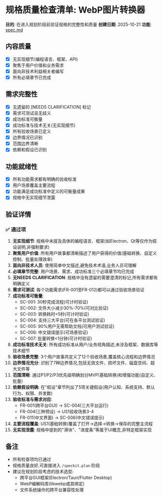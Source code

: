 # 规格质量检查清单: WebP图片转换器

**目的**: 在进入规划阶段前验证规格的完整性和质量
**创建日期**: 2025-10-21
**功能**: [spec.md](../spec.md)

## 内容质量

- [x] 无实现细节(编程语言、框架、API)
- [x] 聚焦于用户价值和业务需求
- [x] 面向非技术利益相关者编写
- [x] 所有必填章节已完成

## 需求完整性

- [x] 无遗留的 [NEEDS CLARIFICATION] 标记
- [x] 需求可测试且无歧义
- [x] 成功标准可衡量
- [x] 成功标准与技术无关(无实现细节)
- [x] 所有验收场景已定义
- [x] 边界情况已识别
- [x] 范围边界清晰
- [x] 依赖和假设已识别

## 功能就绪性

- [x] 所有功能需求都有明确的验收标准
- [x] 用户场景覆盖主要流程
- [x] 功能满足成功标准中定义的可衡量成果
- [x] 规格中无实现细节泄露

## 验证详情

### ✅ 通过项

1. **无实现细节**: 规格中未提及具体的编程语言、框架(如Electron、Qt等仅作为假设说明,非强制要求)
2. **聚焦用户价值**: 所有用户故事都清晰描述了用户获得的价值(基础转换、自定义控制、批量处理效率)
3. **面向非技术人员**: 使用简单中文描述,避免技术术语,业务人员可理解
4. **必填章节完整**: 用户场景、需求、成功标准三个必填章节均已完成
5. **无NEEDS CLARIFICATION**: 规格中没有遗留的需要澄清的标记,所有需求都有明确定义
6. **需求可测试**: 每个功能需求(FR-001至FR-012)都可以通过验收场景验证
7. **成功标准可衡量**:
   - SC-001: 30秒完成流程(可计时验证)
   - SC-002: 文件大小减少30%-70%(可对比验证)
   - SC-003: 转换耗时<5秒(可计时验证)
   - SC-004: 支持三大平台(可在各平台测试验证)
   - SC-005: 90%用户无需帮助文档(可用户测试验证)
   - SC-006: 中文错误提示(可场景验证)
   - SC-007: 批量转换<1分钟(可计时验证)
8. **成功标准技术无关**: 所有成功标准从用户/业务视角描述,未涉及框架、数据库等技术细节
9. **验收场景完整**: 3个用户故事共定义了12个验收场景,覆盖核心流程和边界情况
10. **边界情况充分**: 识别了7种边界情况,包括无效文件、损坏文件、磁盘空间、超大文件等
11. **范围清晰**: 通过P1/P2/P3优先级明确划分MVP(基础转换)和增强功能(自定义、批量)
12. **依赖假设明确**: 在"假设"章节列出了5项关键假设(用户认知、系统支持、默认行为、权限、并发数)
13. **验收标准与需求对应**:
    - FR-001(跨平台GUI) → SC-004(三大平台运行)
    - FR-004(三种预设) → US1验收场景3-4
    - FR-011(中文界面) → SC-006(中文错误提示)
14. **主要流程覆盖**: US1(基础转换)覆盖了打开→选择→转换→保存的完整主流程
15. **无实现泄露**: 规格中提到的"滑块"、"进度条"等属于UI概念,非特定框架实现

## 备注

- 所有检查项均已通过
- 规格质量良好,可直接进入 `/speckit.plan` 阶段
- 建议在规划阶段考虑的技术选型:
  - 跨平台GUI框架(Electron/Tauri/Flutter Desktop)
  - WebP编解码库(libwebp或其绑定)
  - 文件系统操作的跨平台兼容性处理
